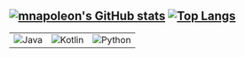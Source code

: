 [![mnapoleon's GitHub stats](https://github-readme-stats.vercel.app/api?username=mnapoleon)](https://github.com/anuraghazra/github-readme-stats)
[![Top Langs](https://github-readme-stats.vercel.app/api/top-langs/?username=mnapoleon&langs_count=8)](https://github.com/anuraghazra/github-readme-stats)
---
| | | | 
| --- | --- | --- |
| ![Java](https://img.shields.io/badge/java-%23ED8B00.svg?style=for-the-badge&logo=java&logoColor=white) | ![Kotlin](https://img.shields.io/badge/kotlin-%230095D5.svg?style=for-the-badge&logo=kotlin&logoColor=white) | ![Python](https://img.shields.io/badge/python-3670A0?style=for-the-badge&logo=python&logoColor=ffdd54) |